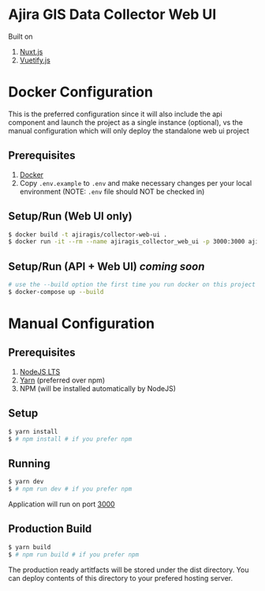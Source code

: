 # Ajira GIS Data Collector Web UI

Built on
1. [Nuxt.js](https://nuxtjs.org/)
2. [Vuetify.js](https://vuetifyjs.com/)

#
# Docker Configuration

This is the preferred configuration since it will also include the api component and launch the project as a single instance (optional), vs the manual configuration which will only deploy the standalone web ui project

## Prerequisites

1. [Docker](https://www.docker.com/get-docker)
2. Copy `.env.example` to `.env` and make necessary changes per your local environment (NOTE: `.env` file should NOT be checked in)

## Setup/Run (Web UI only)

```bash
$ docker build -t ajiragis/collector-web-ui .
$ docker run -it --rm --name ajiragis_collector_web_ui -p 3000:3000 ajiragis/collector-web-ui
```

## Setup/Run (API + Web UI) _coming soon_

```bash
# use the --build option the first time you run docker on this project or whenever you have changes that you need picked up
$ docker-compose up --build
```

#
# Manual Configuration

## Prerequisites

1. [NodeJS LTS](https://nodejs.org/en/download/)
2. [Yarn](https://yarnpkg.com/) (preferred over npm)
3. NPM (will be installed automatically by NodeJS)

## Setup

```bash
$ yarn install
$ # npm install # if you prefer npm
```

## Running

```bash
$ yarn dev
$ # npm run dev # if you prefer npm
```

Application will run on port [3000](http://localhost:3000)

## Production Build

```bash
$ yarn build
$ # npm run build # if you prefer npm
```

The production ready artitfacts will be stored under the dist directory.
You can deploy contents of this directory to your prefered hosting server.